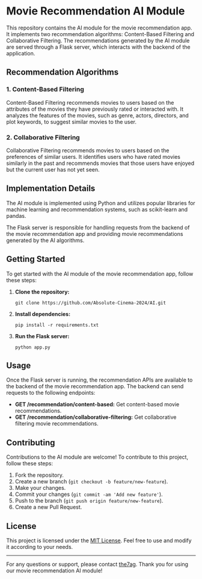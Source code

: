 # **Movie Recommendation AI Module**

This repository contains the AI module for the movie recommendation app. It implements two recommendation algorithms: Content-Based Filtering and Collaborative Filtering. The recommendations generated by the AI module are served through a Flask server, which interacts with the backend of the application.

## Recommendation Algorithms

### 1. Content-Based Filtering

Content-Based Filtering recommends movies to users based on the attributes of the movies they have previously rated or interacted with. It analyzes the features of the movies, such as genre, actors, directors, and plot keywords, to suggest similar movies to the user.

### 2. Collaborative Filtering

Collaborative Filtering recommends movies to users based on the preferences of similar users. It identifies users who have rated movies similarly in the past and recommends movies that those users have enjoyed but the current user has not yet seen.

## Implementation Details

The AI module is implemented using Python and utilizes popular libraries for machine learning and recommendation systems, such as scikit-learn and pandas.

The Flask server is responsible for handling requests from the backend of the movie recommendation app and providing movie recommendations generated by the AI algorithms.

## Getting Started

To get started with the AI module of the movie recommendation app, follow these steps:

1. **Clone the repository:**
   ```
   git clone https://github.com/Absolute-Cinema-2024/AI.git
   ```

2. **Install dependencies:**
   ```
   pip install -r requirements.txt
   ```

3. **Run the Flask server:**
   ```
   python app.py
   ```

## Usage

Once the Flask server is running, the recommendation APIs are available to the backend of the movie recommendation app. The backend can send requests to the following endpoints:

- **GET /recommendation/content-based:** Get content-based movie recommendations.
- **GET /recommendation/collaborative-filtering:** Get collaborative filtering movie recommendations.

## Contributing

Contributions to the AI module are welcome! To contribute to this project, follow these steps:

1. Fork the repository.
2. Create a new branch (`git checkout -b feature/new-feature`).
3. Make your changes.
4. Commit your changes (`git commit -am 'Add new feature'`).
5. Push to the branch (`git push origin feature/new-feature`).
6. Create a new Pull Request.

## License

This project is licensed under the [MIT License](LICENSE). Feel free to use and modify it according to your needs.

---

For any questions or support, please contact [the7ag](mailto:the7ag22477@gmail.com). Thank you for using our movie recommendation AI module!
